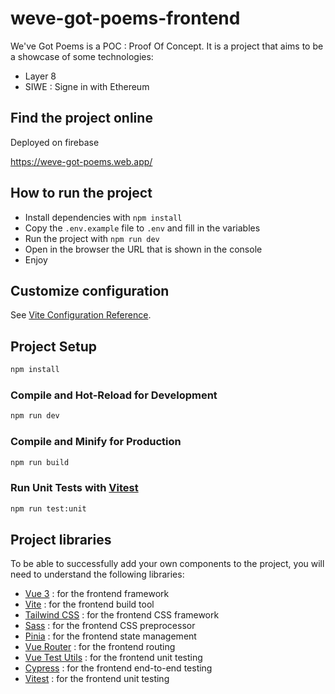 # weve-got-poems-frontend

We've Got Poems is a POC : Proof Of Concept. It is a project that aims to be a
showcase of some technologies:

- Layer 8
- SIWE : Signe in with Ethereum

## Find the project online

Deployed on firebase

https://weve-got-poems.web.app/

## How to run the project

- Install dependencies with `npm install`
- Copy the `.env.example` file to `.env` and fill in the variables
- Run the project with `npm run dev`
- Open in the browser the URL that is shown in the console
- Enjoy

## Customize configuration

See [Vite Configuration Reference](https://vitejs.dev/config/).

## Project Setup

```sh
npm install
```

### Compile and Hot-Reload for Development

```sh
npm run dev
```

### Compile and Minify for Production

```sh
npm run build
```

### Run Unit Tests with [Vitest](https://vitest.dev/)

```sh
npm run test:unit
```

## Project libraries

To be able to successfully add your own components to the project, you will need to understand the following libraries:

- [Vue 3](https://v3.vuejs.org/guide/introduction.html) : for the frontend framework
- [Vite](https://vitejs.dev/guide/) : for the frontend build tool
- [Tailwind CSS](https://tailwindcss.com/docs) : for the frontend CSS framework
- [Sass](https://sass-lang.com/documentation) : for the frontend CSS preprocessor
- [Pinia](https://pinia.esm.dev/) : for the frontend state management
- [Vue Router](https://next.router.vuejs.org/) : for the frontend routing
- [Vue Test Utils](https://next.vue-test-utils.vuejs.org/) : for the frontend unit testing
- [Cypress](https://docs.cypress.io/guides/overview/why-cypress) : for the frontend end-to-end testing
- [Vitest](https://vitest.dev/) : for the frontend unit testing